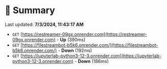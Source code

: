 # 📖 Summary
Last updated: **7/3/2024, 11:43:17 AM**

- `GET` [https://restreamer-09gx.onrender.com](https://restreamer-09gx.onrender.com) - **Up** (390ms)
- `GET` [https://filestreambot-b5k6.onrender.com/](https://filestreambot-b5k6.onrender.com/) - **Down** (192ms)
- `GET` [https://jupyterlab-python3-12-3.onrender.com](https://jupyterlab-python3-12-3.onrender.com) - **Down** (186ms)
